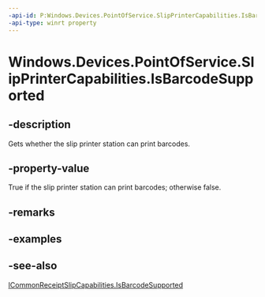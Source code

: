 ----api-id: P:Windows.Devices.PointOfService.SlipPrinterCapabilities.IsBarcodeSupported
-api-type: winrt property
---<!-- Property syntaxpublic bool IsBarcodeSupported { get; }--># Windows.Devices.PointOfService.SlipPrinterCapabilities.IsBarcodeSupported## -descriptionGets whether the slip printer station can print barcodes.## -property-valueTrue if the slip printer station can print barcodes; otherwise false.## -remarks## -examples## -see-also[ICommonReceiptSlipCapabilities.IsBarcodeSupported](icommonreceiptslipcapabilities_isbarcodesupported.md)